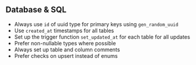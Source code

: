 ## Database & SQL

- Always use `id` of uuid type for primary keys using `gen_random_uuid`
- Use `created_at` timestamps for all tables
- Set up the trigger function `set_updated_at` for each table for all updates
- Prefer non-nullable types where possible
- Always set up table and column comments
- Prefer checks on upsert instead of enums